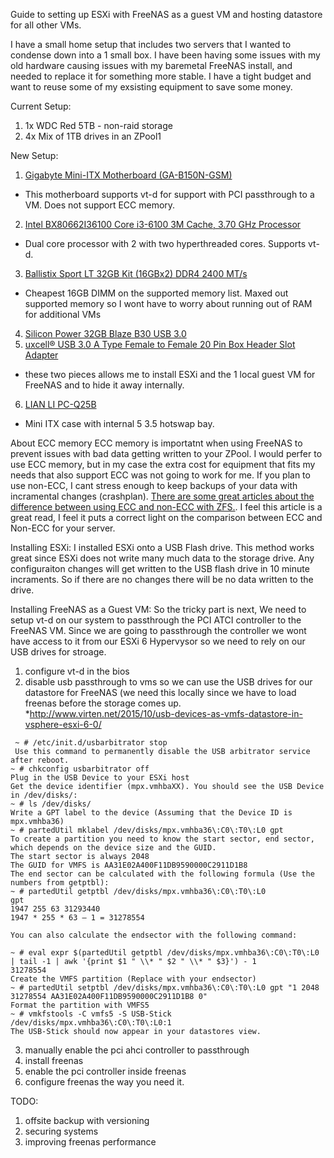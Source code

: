 Guide to setting up ESXi with FreeNAS as a guest VM and hosting datastore for all other VMs.

I have a small home setup that includes two servers that I wanted to condense down into a 1 small box. I have been having some issues with my old hardware causing issues with my baremetal FreeNAS install, and needed to replace it for something more stable. I have a tight budget and want to reuse some of my exsisting equipment to save some money.

Current Setup:
1. 1x WDC Red 5TB - non-raid storage
2. 4x Mix of 1TB drives in an ZPool1 

New Setup:

1. [Gigabyte Mini-ITX Motherboard (GA-B150N-GSM)](https://www.amazon.com/gp/product/B019GZC908/ref=oh_aui_detailpage_o01_s01?ie=UTF8&psc=1)
  * This motherboard supports vt-d for support with PCI passthrough to a VM. Does not support ECC memory.
2. [Intel BX80662I36100 Core i3-6100 3M Cache, 3.70 GHz Processor](https://www.amazon.com/gp/product/B015VPX2EO/ref=oh_aui_detailpage_o01_s01?ie=UTF8&psc=1)
  * Dual core processor with 2 with two hyperthreaded cores. Supports vt-d.
3. [Ballistix Sport LT 32GB Kit (16GBx2) DDR4 2400 MT/s](https://www.amazon.com/gp/product/B01B4F3IJY/ref=oh_aui_detailpage_o00_s00?ie=UTF8&psc=1)
  * Cheapest 16GB DIMM on the supported memory list. Maxed out supported memory so I wont have to worry about running out of RAM for additional VMs
4. [Silicon Power 32GB Blaze B30 USB 3.0](https://www.amazon.com/gp/product/B00H7PBWK8/ref=oh_aui_detailpage_o01_s00?ie=UTF8&psc=1)
5. [uxcell® USB 3.0 A Type Female to Female 20 Pin Box Header Slot Adapter](https://www.amazon.com/gp/product/B007PODI1W/ref=oh_aui_detailpage_o01_s00?ie=UTF8&psc=1)
  * these two pieces allows me to install ESXi and the 1 local guest VM for FreeNAS and to hide it away internally.
6. [LIAN LI PC-Q25B](http://www.newegg.com/Product/Product.aspx?Item=N82E16811112339)
  * Mini ITX case with internal 5 3.5 hotswap bay.
  
About ECC memory
ECC memory is importatnt when using FreeNAS to prevent issues with bad data getting written to your ZPool. I would perfer to use ECC memory, but in my case the extra cost for equipment that fits my needs that also support ECC was not going to work for me. If you plan to use non-ECC, I cant stress enough to keep backups of your data with incramental changes (crashplan). [There are some great articles about the difference between using ECC and non-ECC with ZFS.](http://jrs-s.net/2015/02/03/will-zfs-and-non-ecc-ram-kill-your-data/). I feel this article is a great read, I feel it puts a correct light on the comparison between ECC and Non-ECC for your server. 

Installing ESXi:
I installed ESXi onto a USB Flash drive. This method works great since ESXi does not write many much data to the storage drive. Any configuraiton changes will get written to the USB flash drive in 10 minute incraments. So if there are no changes there will be no data written to the drive.

Installing FreeNAS as a Guest VM:
So the tricky part is next, We need to setup vt-d on our system to passthrough the PCI ATCI controller to the FreeNAS VM. Since we are going to passthrough the controller we wont have access to it from our ESXi 6 Hypervysor so we need to rely on our USB drives for stroage.

1. configure vt-d in the bios
2. disable usb passthrough to vms so we can use the USB drives for our datastore for FreeNAS (we need this locally since we have to load freenas before the storage comes up.
 *http://www.virten.net/2015/10/usb-devices-as-vmfs-datastore-in-vsphere-esxi-6-0/
```Stop the USB arbitrator service. This service is used to passthrough USB device from an ESX/ESXi host to a virtual machine. (When disabling it, you can no longer passthrough USB devices to VMs)
 ~ # /etc/init.d/usbarbitrator stop
 Use this command to permanently disable the USB arbitrator service after reboot.
~ # chkconfig usbarbitrator off
Plug in the USB Device to your ESXi host
Get the device identifier (mpx.vmhbaXX). You should see the USB Device in /dev/disks/:
~ # ls /dev/disks/
Write a GPT label to the device (Assuming that the Device ID is mpx.vmhba36)
~ # partedUtil mklabel /dev/disks/mpx.vmhba36\:C0\:T0\:L0 gpt
To create a partition you need to know the start sector, end sector, which depends on the device size and the GUID.
The start sector is always 2048
The GUID for VMFS is AA31E02A400F11DB9590000C2911D1B8
The end sector can be calculated with the following formula (Use the numbers from getptbl):
~ # partedUtil getptbl /dev/disks/mpx.vmhba36\:C0\:T0\:L0
gpt
1947 255 63 31293440
1947 * 255 * 63 – 1 = 31278554

You can also calculate the endsector with the following command:

~ # eval expr $(partedUtil getptbl /dev/disks/mpx.vmhba36\:C0\:T0\:L0 | tail -1 | awk '{print $1 " \\* " $2 " \\* " $3}') - 1
31278554
Create the VMFS partition (Replace with your endsector)
~ # partedUtil setptbl /dev/disks/mpx.vmhba36\:C0\:T0\:L0 gpt "1 2048 31278554 AA31E02A400F11DB9590000C2911D1B8 0"
Format the partition with VMFS5
~ # vmkfstools -C vmfs5 -S USB-Stick /dev/disks/mpx.vmhba36\:C0\:T0\:L0:1
The USB-Stick should now appear in your datastores view.
```
3. manually enable the pci ahci controller to passthrough
4. install freenas
5. enable the pci controller inside freenas
6. configure freenas the way you need it.


TODO:

1. offsite backup with versioning 
1. securing systems
2. improving freenas performance
